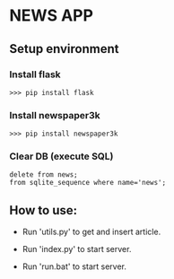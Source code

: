 # NEWS APP
## Setup environment

### Install flask
    >>> pip install flask

### Install newspaper3k
    >>> pip install newspaper3k

### Clear DB (execute SQL)
    delete from news;    
    from sqlite_sequence where name='news';

## How to use:
- Run 'utils.py' to get and insert article.

- Run 'index.py' to start server.

- Run 'run.bat' to start server.



